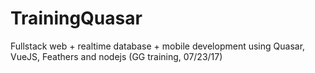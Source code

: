 # TrainingQuasar
Fullstack web + realtime database + mobile development using Quasar, VueJS, Feathers and nodejs (GG training, 07/23/17)
